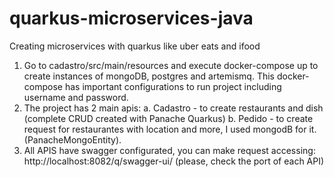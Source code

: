 # quarkus-microservices-java
Creating microservices with quarkus like uber eats and ifood

1. Go to cadastro/src/main/resources and execute docker-compose up to create instances of mongoDB, postgres and artemismq. This docker-compose has important configurations to run project including username and password.
2. The project has 2 main apis:
    a. Cadastro - to create restaurants and dish (complete CRUD created with Panache Quarkus)
    b. Pedido - to create request for restaurantes with location and more, I used mongodB for it. (PanacheMongoEntity).
3. All APIS have swagger configurated, you can make request accessing: http://localhost:8082/q/swagger-ui/ (please, check the port of each API)

